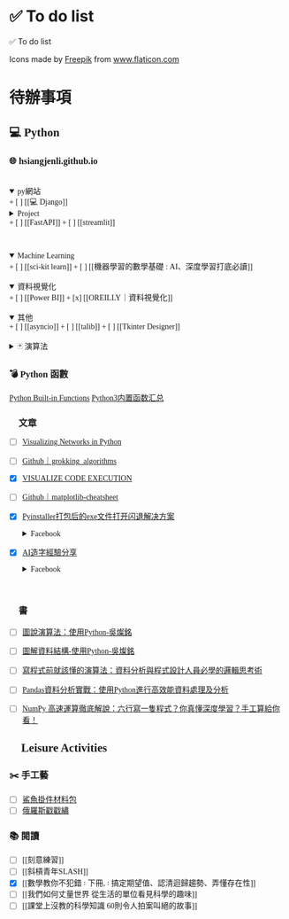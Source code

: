 # ✅ To do list


✅ To do list

<div>Icons made by <a href="https://www.freepik.com" title="Freepik">Freepik</a> from <a href="https://www.flaticon.com/" title="Flaticon">www.flaticon.com</a></div>
<span style="font-family:微軟正黑體">

# 待辦事項
## 💻 Python
### 🌐 hsiangjenli.github.io
<br>
<details open><summary>py網站</summary><markdown>
+ [ ] [[💻 Django]]
  <details><summary>Project</summary>

  + [ ] [[Heroku]]
  + [ ] [[股票網站]]
  </details>
+ [ ] [[FastAPI]]
+ [ ] [[streamlit]]

</markdown></details>
<br>


<details open><summary>Machine Learning</summary><markdown>
+ [ ] [[sci-kit learn]]
+ [ ] [[機器學習的數學基礎 : AI、深度學習打底必讀]]
</markdown></details>
<br>


<details open><summary>資料視覺化</summary><markdown>
+ [ ] [[Power BI]]
+ [x] [[OREILLY｜資料視覺化]]
</markdown></details>
<br>


<details open><summary>其他</summary><markdown>
+ [ ] [[asyncio]]
+ [ ] [[talib]]
+ [ ] [[Tkinter Designer]]
</markdown></details>
<br>

<details><summary>🃏 演算法</summary><markdown>
+ [ ] [[河內塔｜Tower of Hanoi]]
</markdown></details>


### 💣 Python 函數
  
[Python Built-in Functions](https://www.programiz.com/python-programming/methods)
  [Python3内置函数汇总](https://www.zky.name/article/53.html)

### 📝 文章
+ [ ] [Visualizing Networks in Python](https://towardsdatascience.com/visualizing-networks-in-python-d70f4cbeb259)
+ [ ] [Github｜grokking_algorithms](https://github.com/egonSchiele/grokking_algorithms)
+ [x] [VISUALIZE CODE EXECUTION](http://pythontutor.com/)
+ [ ] [Github｜matplotlib-cheatsheet](https://github.com/rougier/matplotlib-cheatsheet)
+ [x] [Pyinstaller打包后的exe文件打开闪退解决方案](https://blog.csdn.net/zichen_ziqi/article/details/104600600?fbclid=IwAR3qrPF7899U22hMWzsxpVi0CFPzQIy4qQ6eRNRXJYrbUDwMpcpZADk3qjU)
  <details>
  <summary>Facebook</summary>

  ![](@attachment/Clipboard_2021-06-25-21-44-19.png)
  
  </details>

+ [x] [AI造字經驗分享](https://www.facebook.com/groups/pythontw/posts/10161410574083438/)
  <details>
  <summary>Facebook</summary>

  ![](@attachment/Clipboard_2021-07-09-08-23-29.png)
  </details>


</br>

### 📖 書
+ [ ] [圖說演算法：使用Python-吳燦銘](https://www.books.com.tw/products/0010779462)
+ [ ] [圖解資料結構-使用Python-吳燦銘](https://www.books.com.tw/products/0010840854?sloc=main)
+ [ ] [寫程式前就該懂的演算法：資料分析與程式設計人員必學的邏輯思考術](https://www.taaze.tw/usedList.html?oid=11100818306)
+ [ ] [Pandas資料分析實戰：使用Python進行高效能資料處理及分析](https://www.books.com.tw/products/0010831896?sloc=main)
+ [ ] [NumPy 高速運算徹底解說：六行寫一隻程式？你真懂深度學習？手工算給你看！](https://www.books.com.tw/products/0010844123?loc=P_br_r0vq68ygz_D_2aabd0_B_1)



## 🏃 Leisure Activities

### ✂️ 手工藝
- [ ] [鯊魚掛件材料包](https://shopee.tw/【皮革材料配件】鯊魚掛件材料包鯨魚海豚鑰匙包半成品-手工皮具DIY植鞣革皮料皮件-i.198843102.5936215246)
- [ ] [俄羅斯戳戳繡](https://shopee.tw/【現貨送戳筆】俄羅斯戳戳繡-戳戳繡材料套裝-刺繡-diy-材料包-手工刺繡-十字繡-戳戳樂-解壓-搓搓繡-交換情人節禮物-i.268729100.4552167087)

### 📚 閱讀
+ [ ] [[刻意練習]]
+ [ ] [[斜槓青年SLASH]]
+ [x] [[數學教你不犯錯 ꞉ 下冊, ꞉ 搞定期望值、認清迴歸趨勢、弄懂存在性]]
+ [ ] [[我們如何丈量世界 從生活的單位看見科學的趣味]]
+ [ ] [[課堂上沒教的科學知識 60則令人拍案叫絕的故事]]
</span>



